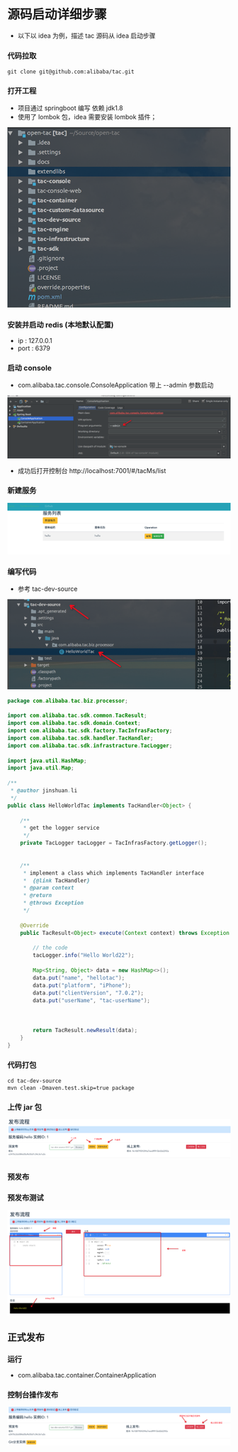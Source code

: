 # 源码启动详细步骤

* 以下以 idea 为例，描述 tac 源码从 idea 启动步骤

### 代码拉取

```
git clone git@github.com:alibaba/tac.git
```

### 打开工程

* 项目通过 springboot 编写 依赖 jdk1.8
* 使用了 lombok 包，idea 需要安装 lombok 插件；

![undefined](imgs/sourcestart/1527213111970-6a1b5031-63ef-4082-b602-4493555a40e8.png)

### 安装并启动 redis (本地默认配置)

* ip : 127.0.0.1
* port : 6379

### 启动 console

* com.alibaba.tac.console.ConsoleApplication 带上 --admin 参数启动

![undefined](imgs/sourcestart/1527213201547-8d16dd54-d32a-4cd9-927a-4ceb509773a6.png)

* 成功后打开控制台 http://localhost:7001/#/tacMs/list

### 新建服务

![undefined](imgs/sourcestart/1527213265713-e0e7611f-b1c2-43bd-8cf5-31dd0d9e9cc6.png)

### 编写代码

* 参考 tac-dev-source

![undefined](imgs/sourcestart/1527213324287-63726690-1df1-45fb-afc6-e931784855d1.png)

```java
package com.alibaba.tac.biz.processor;

import com.alibaba.tac.sdk.common.TacResult;
import com.alibaba.tac.sdk.domain.Context;
import com.alibaba.tac.sdk.factory.TacInfrasFactory;
import com.alibaba.tac.sdk.handler.TacHandler;
import com.alibaba.tac.sdk.infrastracture.TacLogger;

import java.util.HashMap;
import java.util.Map;

/**
 * @author jinshuan.li
 */
public class HelloWorldTac implements TacHandler<Object> {

    /**
     * get the logger service
     */
    private TacLogger tacLogger = TacInfrasFactory.getLogger();


    /**
     * implement a class which implements TacHandler interface
     *  {@link TacHandler}
     * @param context
     * @return
     * @throws Exception
     */

    @Override
    public TacResult<Object> execute(Context context) throws Exception {

        // the code
        tacLogger.info("Hello World22");

        Map<String, Object> data = new HashMap<>();
        data.put("name", "hellotac");
        data.put("platform", "iPhone");
        data.put("clientVersion", "7.0.2");
        data.put("userName", "tac-userName");



        return TacResult.newResult(data);
    }
}
```

### 代码打包

```
cd tac-dev-source
mvn clean -Dmaven.test.skip=true package
```

### 上传 jar 包

![undefined](imgs/sourcestart/1527213524357-bae645a8-d865-472d-a89d-c6660aeade07.png)

### 预发布

### 预发布测试

![undefined](imgs/sourcestart/1527213630237-809d5801-c137-4e53-8709-3d4e772406df.png)

## 正式发布

### 运行

* com.alibaba.tac.container.ContainerApplication

### 控制台操作发布

![undefined](imgs/sourcestart/1527213761239-b3548ce2-6f0d-406d-af8b-1efaf688a45d.png)
